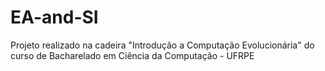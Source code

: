 # EA-and-SI
Projeto realizado na cadeira "Introdução a Computação Evolucionária" do curso de Bacharelado em Ciência da Computação - UFRPE
